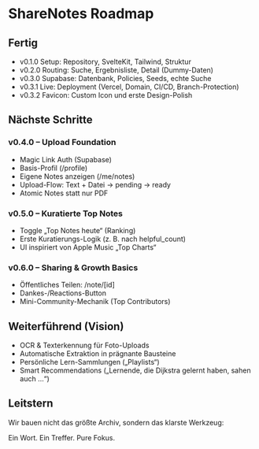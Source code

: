 # ShareNotes Roadmap

## Fertig
- v0.1.0 Setup: Repository, SvelteKit, Tailwind, Struktur
- v0.2.0 Routing: Suche, Ergebnisliste, Detail (Dummy-Daten)
- v0.3.0 Supabase: Datenbank, Policies, Seeds, echte Suche
- v0.3.1 Live: Deployment (Vercel, Domain, CI/CD, Branch-Protection)
- v0.3.2 Favicon: Custom Icon und erste Design-Polish

## Nächste Schritte

### v0.4.0 – Upload Foundation
- Magic Link Auth (Supabase)
- Basis-Profil (/profile)
- Eigene Notes anzeigen (/me/notes)
- Upload-Flow: Text + Datei → pending → ready
- Atomic Notes statt nur PDF

### v0.5.0 – Kuratierte Top Notes
- Toggle „Top Notes heute“ (Ranking)
- Erste Kuratierungs-Logik (z. B. nach helpful_count)
- UI inspiriert von Apple Music „Top Charts“

### v0.6.0 – Sharing & Growth Basics
- Öffentliches Teilen: /note/[id]
- Dankes-/Reactions-Button
- Mini-Community-Mechanik (Top Contributors)

## Weiterführend (Vision)
- OCR & Texterkennung für Foto-Uploads
- Automatische Extraktion in prägnante Bausteine
- Persönliche Lern-Sammlungen („Playlists“)
- Smart Recommendations („Lernende, die Dijkstra gelernt haben, sahen auch …“)

## Leitstern
Wir bauen nicht das größte Archiv, sondern das klarste Werkzeug: 

Ein Wort.
Ein Treffer.
Pure Fokus.
